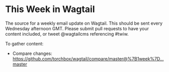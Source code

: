 # This Week in Wagtail

The source for a weekly email update on Wagtail. This should be sent every Wednesday afternoon GMT. 
Please submit pull requests to have your content included, or tweet @wagtailcms referencing #twiw.

To gather content:

- Compare changes: https://github.com/torchbox/wagtail/compare/master@%7B1week%7D...master
